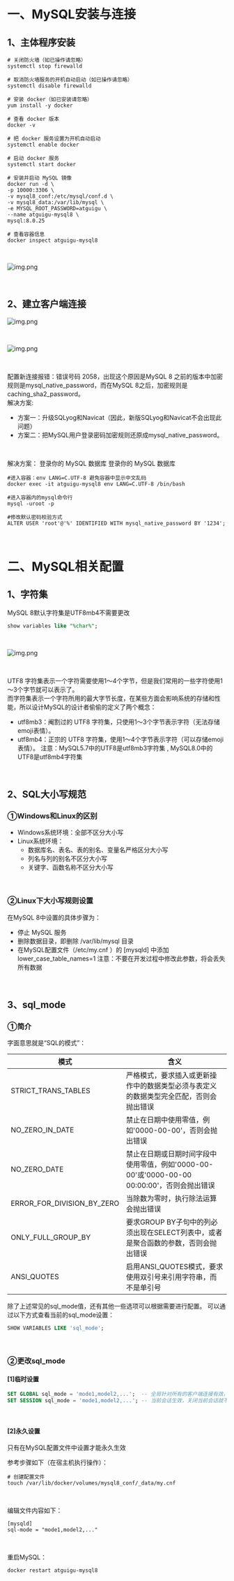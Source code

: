 # 一、MySQL安装与连接
## 1、主体程序安装
```shell
# 关闭防火墙（如已操作请忽略）
systemctl stop firewalld

# 取消防火墙服务的开机自动启动（如已操作请忽略）
systemctl disable firewalld

# 安装 docker（如已安装请忽略）
yum install -y docker

# 查看 docker 版本
docker -v

# 把 docker 服务设置为开机自动启动
systemctl enable docker

# 启动 docker 服务
systemctl start docker

# 安装并启动 MySQL 镜像
docker run -d \
-p 10000:3306 \
-v mysql8_conf:/etc/mysql/conf.d \
-v mysql8_data:/var/lib/mysql \
-e MYSQL_ROOT_PASSWORD=atguigu \
--name atguigu-mysql8 \
mysql:8.0.25

# 查看容器信息
docker inspect atguigu-mysql8
```

<br/>

![img.png](images/img009.png)

<br/>

## 2、建立客户端连接
![img.png](images/img001.png)

<br/>

![img.png](images/img002.png)

<br/>

配置新连接报错：错误号码 2058，出现这个原因是MySQL 8 之前的版本中加密规则是mysql_native_password，而在MySQL 8之后，加密规则是
caching_sha2_password。<br/>
解决方案:
- 方案一：升级SQLyog和Navicat（因此，新版SQLyog和Navicat不会出现此问题）
- 方案二：把MySQL用户登录密码加密规则还原成mysql_native_password。

<br/>

解决方案： 登录你的 MySQL 数据库 登录你的 MySQL 数据库
```shell
#进入容器：env LANG=C.UTF-8 避免容器中显示中文乱码
docker exec -it atguigu-mysql8 env LANG=C.UTF-8 /bin/bash

#进入容器内的mysql命令行
mysql -uroot -p

#修改默认密码校验方式
ALTER USER 'root'@'%' IDENTIFIED WITH mysql_native_password BY '1234';
```

<br/>

# 二、MySQL相关配置
## 1、字符集
MySQL 8默认字符集是UTF8mb4不需要更改
```sql
show variables like "%char%";
```

<br/>

![img.png](images/img003.png)

<br/>

UTF8 字符集表示一个字符需要使用1～4个字节，但是我们常用的一些字符使用1～3个字节就可以表示了。<br/>
而字符集表示一个字符所用的最大字节长度，在某些方面会影响系统的存储和性能，所以设计MySQL的设计者偷偷的定义了两个概念：
- utf8mb3：阉割过的 UTF8 字符集，只使用1～3个字节表示字符（无法存储emoji表情）。
- utf8mb4：正宗的 UTF8 字符集，使用1～4个字节表示字符（可以存储emoji表情）。
注意：MySQL5.7中的UTF8是utf8mb3字符集 , MySQL8.0中的UTF8是utf8mb4字符集

<br/>

## 2、SQL大小写规范
### ①Windows和Linux的区别
- Windows系统环境：全部不区分大小写
- Linux系统环境：
  - 数据库名、表名、表的别名、变量名严格区分大小写
  - 列名与列的别名不区分大小写
  - 关键字、函数名称不区分大小写

<br/>

### ②Linux下大小写规则设置
在MySQL 8中设置的具体步骤为：
- 停止 MySQL 服务
- 删除数据目录，即删除 /var/lib/mysql 目录
- 在MySQL配置文件（/etc/my.cnf ）的 [mysqld] 中添加 lower_case_table_names=1
注意：不要在开发过程中修改此参数，将会丢失所有数据

<br/>

## 3、sql_mode
### ①简介
字面意思就是“SQL的模式”：

|模式|含义|
|---|---|
|STRICT_TRANS_TABLES|严格模式，要求插入或更新操作中的数据类型必须与表定义的数据类型完全匹配，否则会抛出错误|
|NO_ZERO_IN_DATE|禁止在日期中使用零值，例如'0000-00-00'，否则会抛出错误|
|NO_ZERO_DATE|禁止在日期或日期时间字段中使用零值，例如'0000-00-00'或'0000-00-00 00:00:00'，否则会抛出错误|
|ERROR_FOR_DIVISION_BY_ZERO|当除数为零时，执行除法运算会抛出错误|
|ONLY_FULL_GROUP_BY|要求GROUP BY子句中的列必须出现在SELECT列表中，或者是聚合函数的参数，否则会抛出错误|
|ANSI_QUOTES|启用ANSI_QUOTES模式，要求使用双引号来引用字符串，而不是单引号|

除了上述常见的sql_mode值，还有其他一些选项可以根据需要进行配置。
可以通过以下方式查看当前的sql_mode设置：
```sql
SHOW VARIABLES LIKE 'sql_mode';
```

<br/>

### ②更改sql_mode
#### [1]临时设置
```sql
SET GLOBAL sql_mode = 'mode1,model2,...';  -- 全局针对所有的客户端连接有效，要重新启动客户端生效，重启MySQL服务后失效
SET SESSION sql_mode = 'mode1,model2,...'; -- 当前会话生效，关闭当前会话就不生效了。可以省略SESSION关键字
```

<br/>

#### [2]永久设置
只有在MySQL配置文件中设置才能永久生效<br/>

参考步骤如下（在宿主机执行操作）：
```shell
# 创建配置文件
touch /var/lib/docker/volumes/mysql8_conf/_data/my.cnf
```

<br/>

编辑文件内容如下：
```text
[mysqld]
sql-mode = "mode1,model2,..."
```

<br/>

重启MySQL：
```shell
docker restart atguigu-mysql8
```

<br/>